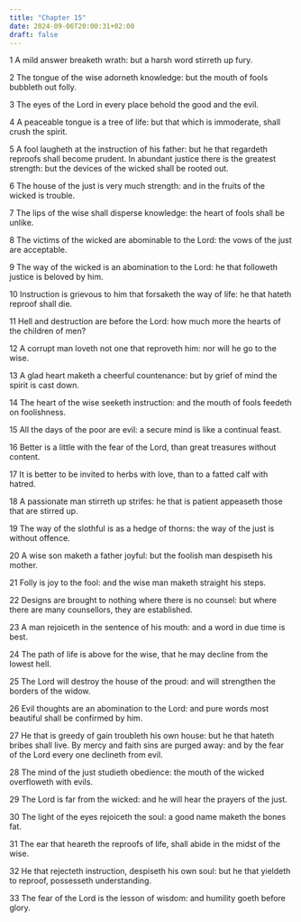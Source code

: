 ```yaml
---
title: "Chapter 15"
date: 2024-09-06T20:00:31+02:00
draft: false
---
```



1 A mild answer breaketh wrath: but a harsh word stirreth up fury.

2 The tongue of the wise adorneth knowledge: but the mouth of fools bubbleth out folly.

3 The eyes of the Lord in every place behold the good and the evil.

4 A peaceable tongue is a tree of life: but that which is immoderate, shall crush the spirit.

5 A fool laugheth at the instruction of his father: but he that regardeth reproofs shall become prudent. In abundant justice there is the greatest strength: but the devices of the wicked shall be rooted out.

6 The house of the just is very much strength: and in the fruits of the wicked is trouble.

7 The lips of the wise shall disperse knowledge: the heart of fools shall be unlike.

8 The victims of the wicked are abominable to the Lord: the vows of the just are acceptable.

9 The way of the wicked is an abomination to the Lord: he that followeth justice is beloved by him.

10 Instruction is grievous to him that forsaketh the way of life: he that hateth reproof shall die.

11 Hell and destruction are before the Lord: how much more the hearts of the children of men?

12 A corrupt man loveth not one that reproveth him: nor will he go to the wise.

13 A glad heart maketh a cheerful countenance: but by grief of mind the spirit is cast down.

14 The heart of the wise seeketh instruction: and the mouth of fools feedeth on foolishness.

15 All the days of the poor are evil: a secure mind is like a continual feast.

16 Better is a little with the fear of the Lord, than great treasures without content.

17 It is better to be invited to herbs with love, than to a fatted calf with hatred.

18 A passionate man stirreth up strifes: he that is patient appeaseth those that are stirred up.

19 The way of the slothful is as a hedge of thorns: the way of the just is without offence.

20 A wise son maketh a father joyful: but the foolish man despiseth his mother.

21 Folly is joy to the fool: and the wise man maketh straight his steps.

22 Designs are brought to nothing where there is no counsel: but where there are many counsellors, they are established.

23 A man rejoiceth in the sentence of his mouth: and a word in due time is best.

24 The path of life is above for the wise, that he may decline from the lowest hell.

25 The Lord will destroy the house of the proud: and will strengthen the borders of the widow.

26 Evil thoughts are an abomination to the Lord: and pure words most beautiful shall be confirmed by him.

27 He that is greedy of gain troubleth his own house: but he that hateth bribes shall live. By mercy and faith sins are purged away: and by the fear of the Lord every one declineth from evil.

28 The mind of the just studieth obedience: the mouth of the wicked overfloweth with evils.

29 The Lord is far from the wicked: and he will hear the prayers of the just.

30 The light of the eyes rejoiceth the soul: a good name maketh the bones fat.

31 The ear that heareth the reproofs of life, shall abide in the midst of the wise.

32 He that rejecteth instruction, despiseth his own soul: but he that yieldeth to reproof, possesseth understanding.

33 The fear of the Lord is the lesson of wisdom: and humility goeth before glory.

